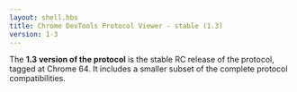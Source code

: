 ```yaml
---
layout: shell.hbs
title: Chrome DevTools Protocol Viewer - stable (1.3)
version: 1-3
---
```

The **1.3 version of the protocol** is the  stable RC release of the protocol, tagged at Chrome 64.
It includes a smaller subset of the complete protocol compatibilities.
